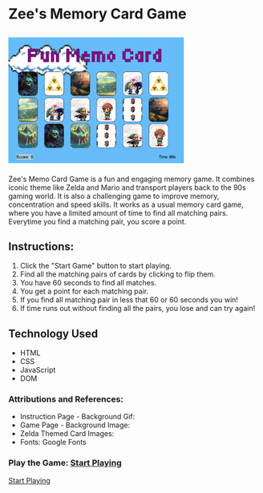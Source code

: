 # Zee's Memory Card Game

## <img src="ZeeMCG.png" alt="Game Screenshot" width="350" />

Zee's Memo Card Game is a fun and engaging memory game. It combines iconic theme like Zelda and Mario and transport players back to the 90s gaming world. It is also a challenging game to improve memory, concentration and speed skills. It works as a usual memory card game, where you have a limited amount of time to find all matching pairs. Everytime you find a matching pair, you score a point.

## Instructions:

1. Click the "Start Game" button to start playing.
2. Find all the matching pairs of cards by clicking to flip them.
3. You have 60 seconds to find all matches.
4. You get a point for each matching pair.
5. If you find all matching pair in less that 60 or 60 seconds you win!
6. If time runs out without finding all the pairs, you lose and can try again!


## Technology Used 
* HTML
* CSS
* JavaScript
* DOM


### Attributions and References:

- Instruction Page - Background Gif:
- Game Page - Background Image:
- Zelda Themed Card Images:
- Fonts: Google Fonts

### Play the Game: [Start Playing]()
[Start Playing]()

